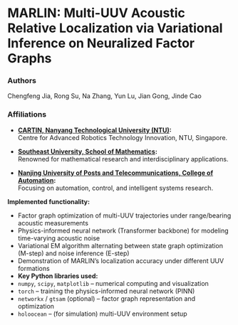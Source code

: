 # MARLIN: Multi-UUV Acoustic Relative Localization via Variational Inference on Neuralized Factor Graphs

### Authors
Chengfeng Jia, Rong Su, Na Zhang, Yun Lu, Jian Gong, Jinde Cao  

### Affiliations
- **[CARTIN, Nanyang Technological University (NTU)](https://www.ntu.edu.sg/cartin):**  
  Centre for Advanced Robotics Technology Innovation, NTU, Singapore.  

- **[Southeast University, School of Mathematics](https://math.seu.edu.cn/jdc/list.htm):**  
  Renowned for mathematical research and interdisciplinary applications.  

- **[Nanjing University of Posts and Telecommunications, College of Automation](https://coa.njupt.edu.cn/):**  
  Focusing on automation, control, and intelligent systems research.  


**Implemented functionality:**  
- Factor graph optimization of multi-UUV trajectories under range/bearing acoustic measurements  
- Physics-informed neural network (Transformer backbone) for modeling time-varying acoustic noise  
- Variational EM algorithm alternating between state graph optimization (M-step) and noise inference (E-step)  
- Demonstration of MARLIN’s localization accuracy under different UUV formations
- **Key Python libraries used:**  
- `numpy`, `scipy`, `matplotlib` – numerical computing and visualization  
- `torch` – training the physics-informed neural network (PINN)  
- `networkx` / `gtsam` (optional) – factor graph representation and optimization  
- `holoocean` – (for simulation) multi-UUV environment setup  
